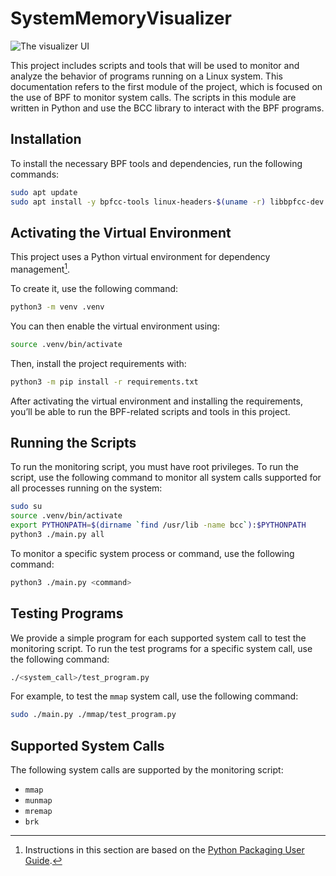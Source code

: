 # SystemMemoryVisualizer

![The visualizer UI](https://github.com/user-attachments/assets/16606dbf-13ca-419a-a2db-b5589b20a4a2)

This project includes scripts and tools that will be used to monitor and analyze the behavior of programs running on a Linux system. 
This documentation refers to the first module of the project, which is focused on the use of BPF to monitor system calls.
The scripts in this module are written in Python and use the BCC library to interact with the BPF programs.

## Installation
To install the necessary BPF tools and dependencies, run the following commands:

```bash
sudo apt update
sudo apt install -y bpfcc-tools linux-headers-$(uname -r) libbpfcc-dev libbpfcc libelf-dev python3-bpfcc
```

## Activating the Virtual Environment

This project uses a Python virtual environment for dependency management[^1].

[^1]: Instructions in this section are based on the [Python Packaging User Guide](https://packaging.python.org/en/latest/guides/installing-using-pip-and-virtual-environments/).

To create it, use the following command:

```bash
python3 -m venv .venv
```

You can then enable the virtual environment using:

```bash
source .venv/bin/activate
```

Then, install the project requirements with:

```bash
python3 -m pip install -r requirements.txt
```

After activating the virtual environment and installing the requirements, you’ll be able to run the BPF-related scripts and tools in this project.

## Running the Scripts

To run the monitoring script, you must have root privileges. To run the script, use the following command to monitor all system calls supported for all processes running on the system:

```bash
sudo su
source .venv/bin/activate
export PYTHONPATH=$(dirname `find /usr/lib -name bcc`):$PYTHONPATH
python3 ./main.py all
```

To monitor a specific system process or command, use the following command:

```bash
python3 ./main.py <command>
```

## Testing Programs

We provide a simple program for each supported system call to test the monitoring script. To run the test programs for a specific system call, use the following command:

```bash
./<system_call>/test_program.py
```

For example, to test the `mmap` system call, use the following command:
    
```bash
sudo ./main.py ./mmap/test_program.py
```

## Supported System Calls

The following system calls are supported by the monitoring script:
- `mmap`
- `munmap`
- `mremap`
- `brk`
